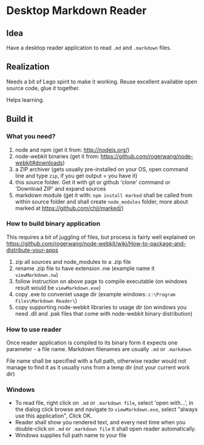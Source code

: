 Desktop Markdown Reader
=====================

## Idea

Have a desktop reader application to read `.md` and `.markdown` files.

## Realization

Needs a bit of Lego spirit to make it working. Reuse excellent available open source code, glue it together.

Helps learning.

## Build it

### What you need?

1. node and npm (get it from: http://nodejs.org/)
1. node-webkit binaries (get it from: https://github.com/rogerwang/node-webkit#downloads)
1. a ZIP archiver (gets usually pre-installed on your OS, open command line and type `zip`, if you get output = you have it)
1. this source folder. Get it with git or github 'clone' command or 'Download ZIP' and expand sources 
1. markdown module (get it with: `npm install marked` shall be called from within source folder and shall create `node_modules` folder, more about marked at https://github.com/chjj/marked/) 

### How to build binary application

This requires a bit of juggling of files, but process is fairly well explained on https://github.com/rogerwang/node-webkit/wiki/How-to-package-and-distribute-your-apps 

1. zip all sources and node_modules to a .zip file
2. rename .zip file to have extension .nw (example name it `viewMarkdown.nw`)
3. follow instruction on above page to compile executable (on windows result would be `viewMarkdown.exe`)
4. copy .exe to conveniet usage dir (example windows: `c:\Program Files\Markdown Reader\`)
4. copy supporting node-webkit libraries to usage dir (on windows you need .dll and .pak files that come with node-webkit binary distribution)

### How to use reader

Once reader application is compiled to its binary form it expects one parameter - a file name. Markdown filenames are usually `.md` or `.markdown`

File name shall be specified with a full path, otherwise reader would not manage to find it as it usually runs from a temp dir (not your current work dir)

### Windows

- To read file, right click on `.md` or `.markdown file`, select 'open with...', in the dialog click browse and navigate to `viewMarkdown.exe`, select "always use this application", Click OK.
- Reader shall show you rendered text, and every next time when you double-click on `.md` or `.markdown file` it shall open reader automatically.
- Windows supplies full path name to your file
